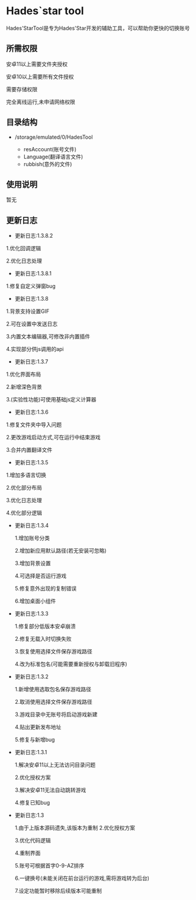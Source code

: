 # Hades`star tool

Hades'StarTool是专为Hades'Star开发的辅助工具，可以帮助你更快的切换账号

## 所需权限

安卓11以上需要文件夹授权

安卓10以上需要所有文件授权

需要存储权限

完全离线运行,未申请网络权限

## 目录结构

- /storage/emulated/0/HadesTool

  - resAccount(账号文件)
  - Language(翻译语言文件)
  - rubbish(意外的文件)

##  使用说明

暂无

## 更新日志

- 更新日志:1.3.8.2

1.优化回调逻辑

2.优化日志处理

- 更新日志:1.3.8.1

1.修复自定义弹窗bug

- 更新日志:1.3.8

1.背景支持设置GIF

2.可在设置中发送日志

3.内置文本编辑器,可修改非内置插件

4.实现部分供js调用的api

- 更新日志:1.3.7

1.优化界面布局

2.新增深色背景

3.(实验性功能)可使用基础js定义计算器

- 更新日志:1.3.6

1.修复文件夹中导入问题

2.更改游戏启动方式,可在运行中结束游戏

3.合并内置翻译文件

- 更新日志:1.3.5

1.增加多语言切换

2.优化部分布局

3.优化日志处理

4.优化部分逻辑

- 更新日志:1.3.4

  1.增加账号分类

  2.增加新应用默认路径(若无安装可忽略)

  3.增加背景设置  

  4.可选择是否运行游戏  

  5.修复意外出现的复制错误

  6.增加桌面小组件  

- 更新日志:1.3.3

  1.修复部分低版本安卓崩溃

  2.修复无载入时切换失败

  3.恢复使用选择文件保存游戏路径

  4.改为标准包名(可能需要重新授权与卸载旧程序)

- 更新日志:1.3.2

  1.新增使用选取包名保存游戏路径

  2.取消使用选择文件保存游戏路径

  3.游戏目录中无账号将启动游戏新建

  4.贴出更新发布地址

  5.修复与新增bug

- 更新日志:1.3.1

  1.解决安卓11以上无法访问目录问题

  2.优化授权方案

  3.解决安卓11无法自动跳转游戏

  4.修复已知bug

- 更新日志:1.3

  1.由于上版本源码遗失,该版本为重制
  2.优化授权方案

  3.优化代码逻辑

  4.重制界面

  5.账号可根据首字0-9-AZ排序

  6.一键换号(未能关闭在前台运行的游戏,需将游戏转为后台)

  7.设定功能暂时移除后续版本可能重制